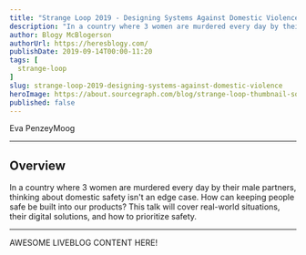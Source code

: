 ```yaml
---
title: "Strange Loop 2019 - Designing Systems Against Domestic Violence"
description: "In a country where 3 women are murdered every day by their male partners, thinking about domestic safety isn't an edge case. How can keeping people safe be built into our products? This talk will cover real-world situations, their digital solutions, and how to prioritize safety."
author: Blogy McBlogerson
authorUrl: https://heresblogy.com/
publishDate: 2019-09-14T00:00-11:20
tags: [
  strange-loop
]
slug: strange-loop-2019-designing-systems-against-domestic-violence
heroImage: https://about.sourcegraph.com/blog/strange-loop-thumbnail-square-v2.jpg
published: false
---
```


<div className="container p-0 liveblog-presenters">
  <div className="row m-0">
      <p className=" mr-12 m-0">
        <span className="liveblog-presenters__name">Eva PenzeyMoog</span>
        <a href="https://twitter.com/epenzeymoog" target="_blank" title="Twitter"><i className="fa fa-twitter pr-2"></i></a>
        <a href="https://github.com/epenzeymoog" target="_blank" title="GitHub"><i className="fa fa-github pr-2"></i></a>
        <a href="https://evapenzeymoog.com/" target="_blank" title="Speaker's site"><i className="fa fa-globe pr-2"></i></a>
      </p>
  </div>
</div>

---

## Overview

In a country where 3 women are murdered every day by their male partners, thinking about domestic safety isn't an edge case. How can keeping people safe be built into our products? This talk will cover real-world situations, their digital solutions, and how to prioritize safety.

---

AWESOME LIVEBLOG CONTENT HERE!
